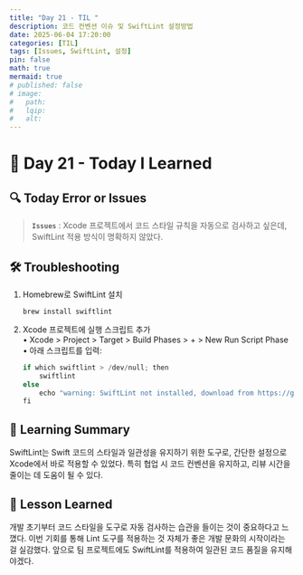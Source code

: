 ```yaml
---
title: "Day 21 - TIL "
description: 코드 컨벤션 이슈 및 SwiftLint 설정방법
date: 2025-06-04 17:20:00
categories: [TIL]
tags: [Issues, SwiftLint, 설정]
pin: false
math: true
mermaid: true
# published: false
# image:
#   path:
#   lqip: 
#   alt: 
---
```


# 📘 Day 21 - Today I Learned

 ## 🔍 Today Error or Issues  
 > **`Issues`** : Xcode 프로젝트에서 코드 스타일 규칙을 자동으로 검사하고 싶은데, SwiftLint 적용 방식이 명확하지 않았다.

## 🛠️ Troubleshooting
1. Homebrew로 SwiftLint 설치
    ```
    brew install swiftlint
    ```
2.	Xcode 프로젝트에 실행 스크립트 추가  
	•	Xcode > Project > Target > Build Phases > + > New Run Script Phase  
	•	아래 스크립트를 입력:

    ``` swift
    if which swiftlint > /dev/null; then
        swiftlint
    else
        echo "warning: SwiftLint not installed, download from https://github.com/realm/SwiftLint"  
    fi
    ```

## 📝 Learning Summary
SwiftLint는 Swift 코드의 스타일과 일관성을 유지하기 위한 도구로, 간단한 설정으로 Xcode에서 바로 적용할 수 있었다.
특히 협업 시 코드 컨벤션을 유지하고, 리뷰 시간을 줄이는 데 도움이 될 수 있다.

## 📘 Lesson Learned
개발 초기부터 코드 스타일을 도구로 자동 검사하는 습관을 들이는 것이 중요하다고 느꼈다.
이번 기회를 통해 Lint 도구를 적용하는 것 자체가 좋은 개발 문화의 시작이라는 걸 실감했다.
앞으로 팀 프로젝트에도 SwiftLint를 적용하여 일관된 코드 품질을 유지해야겠다.
